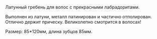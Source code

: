 Латунный гребень для волос с прекрасными лабрадоритами.

Выполнен из латуни, металл патинирован и частично отполирован. Отлично держит прическу. Великолепно смотрится в волосах!

Размер: 85*120мм, длина зубцов 85мм.